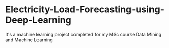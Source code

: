 # Electricity-Load-Forecasting-using-Deep-Learning
It's a machine learning project completed for my MSc course Data Mining and Machine Learning
